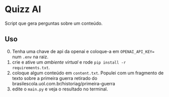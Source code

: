 # Quizz AI

Script que gera perguntas sobre um conteúdo.

## Uso

0. Tenha uma chave de api da openai e coloque-a em `OPENAI_API_KEY=` num `.env` na raiz.
1. crie e ative um *ambiente virtual* e rode `pip install -r requirements.txt`.
2. coloque algum conteúdo em `content.txt`. Populei com um fragmento de texto sobre a primeira guerra retirado do brasilescola.uol.com.br/historiag/primeira-guerra
3. edite o `main.py` e veja o resultado no terminal.